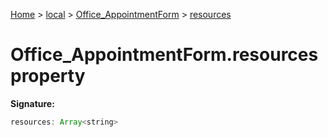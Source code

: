 [Home](./index) &gt; [local](local.md) &gt; [Office\_AppointmentForm](local.office_appointmentform.md) &gt; [resources](local.office_appointmentform.resources.md)

# Office\_AppointmentForm.resources property


**Signature:**
```javascript
resources: Array<string>
```
